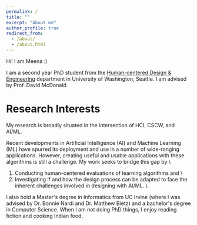 ```yaml
---
permalink: /
title: ""
excerpt: "About me"
author_profile: true
redirect_from: 
  - /about/
  - /about.html
---
```


Hi! I am Meena :) 

I am a second year PhD student from the [Human-centered Design & Engineering](https://www.hcde.washington.edu/) department in University of Washington, Seattle. I am advised by Prof. David McDonald.

Research Interests
======

My research is broadly situated in the intersection of HCI, CSCW, and AI/ML. 

Recent developments in Artificial Intelligence (AI) and Machine Learning (ML) have spurred its deployment and use in a number of wide-ranging applications. However, creating useful and usable applications with these algorithms is still a challenge. My work seeks to bridge this gap by \

1) Conducting human-centered evaluations of learning algorithms and \
2) Investigating if and how the design process can be adapted to face the inherent challenges involved in designing with AI/ML. \

I also hold a Master's degree in Informatics from UC Irvine (where I was advised by Dr. Bonnie Nardi and Dr. Matthew Bietz) and a bachelor's degree in Computer Science. When I am not doing PhD things, I enjoy reading fiction and cooking Indian food.
